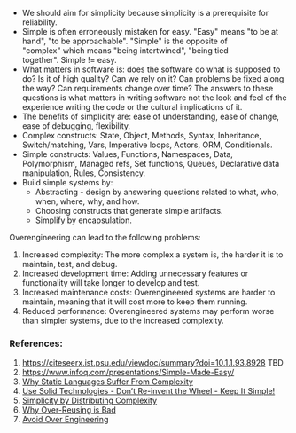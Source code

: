 - We should aim for simplicity because simplicity is a prerequisite for reliability.
- Simple is often erroneously mistaken for easy. "Easy" means "to be at hand", "to be approachable". "Simple" is the opposite of "complex" which means "being intertwined", "being tied together". Simple != easy.
- What matters in software is: does the software do what is supposed to do? Is it of high quality? Can we rely on it? Can problems be fixed along the way? Can requirements change over time? The answers to these questions is what matters in writing software not the look and feel of the experience writing the code or the cultural implications of it.
- The benefits of simplicity are: ease of understanding, ease of change, ease of debugging, flexibility.
- Complex constructs: State, Object, Methods, Syntax, Inheritance, Switch/matching, Vars, Imperative loops, Actors, ORM, Conditionals.
- Simple constructs: Values, Functions, Namespaces, Data, Polymorphism, Managed refs, Set functions, Queues, Declarative data manipulation, Rules, Consistency.
- Build simple systems by: 
    - Abstracting - design by answering questions related to what, who, when, where, why, and how.
    - Choosing constructs that generate simple artifacts.
    - Simplify by encapsulation.

Overengineering can lead to the following problems:
1. Increased complexity: The more complex a system is, the harder it is to maintain, test, and debug.
2. Increased development time: Adding unnecessary features or functionality will take longer to develop and test.
3. Increased maintenance costs: Overengineered systems are harder to maintain, meaning that it will cost more to keep them running.
4. Reduced performance: Overengineered systems may perform worse than simpler systems, due to the increased complexity.

### References:

1. https://citeseerx.ist.psu.edu/viewdoc/summary?doi=10.1.1.93.8928 TBD
2. https://www.infoq.com/presentations/Simple-Made-Easy/
3. [Why Static Languages Suffer From Complexity](https://hirrolot.github.io/posts/why-static-languages-suffer-from-complexity.html#)
4. [Use Solid Technologies - Don’t Re-invent the Wheel - Keep It Simple!](https://medium.com/@DataStax/instagram-engineerings-3-rules-to-a-scalable-cloud-application-architecture-c44afed31406)
5. [Simplicity by Distributing Complexity](https://jobs.zalando.com/tech/blog/simplicity-by-distributing-complexity/)
6. [Why Over-Reusing is Bad](http://tech.transferwise.com/why-over-reusing-is-bad/)
7. [Avoid Over Engineering](https://medium.com/@rdsubhas/10-modern-software-engineering-mistakes-bc67fbef4fc8)